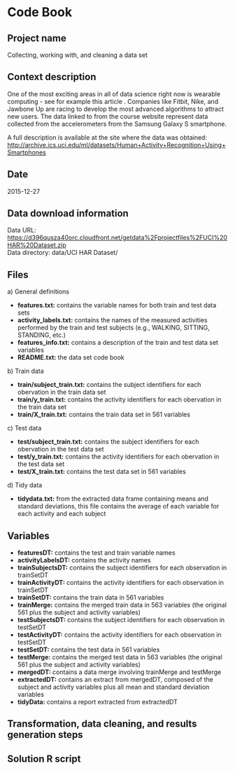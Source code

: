 # Code Book

## Project name
Collecting, working with, and cleaning a data set  

## Context description
One of the most exciting areas in all of data science right now is wearable computing - see for example this article . Companies like Fitbit, Nike, and Jawbone Up are racing to develop the most advanced algorithms to attract new users. The data linked to from the course website represent data collected from the accelerometers from the Samsung Galaxy S smartphone.  
  
A full description is available at the site where the data was obtained:  
http://archive.ics.uci.edu/ml/datasets/Human+Activity+Recognition+Using+Smartphones  

## Date
2015-12-27  

## Data download information
Data URL: https://d396qusza40orc.cloudfront.net/getdata%2Fprojectfiles%2FUCI%20HAR%20Dataset.zip  
Data directory: data/UCI HAR Dataset/

## Files
a) General definitions
  * **features.txt:** contains the variable names for both train and test data sets
  * **activity_labels.txt:** contains the names of the measured activities performed by the train and test subjects (e.g., WALKING, SITTING, STANDING, etc.)
  * **features_info.txt:** contains a description of the train and test data set variables
  * **README.txt:** the data set code book

b) Train data  
  * **train/subject_train.txt:** contains the subject identifiers for each obervation in the train data set  
  * **train/y_train.txt:** contains the activity identifiers for each obervation in the train data set  
  * **train/X_train.txt:** contains the train data set in 561 variables  

c) Test data  
  * **test/subject_train.txt:** contains the subject identifiers for each obervation in the test data set  
  * **test/y_train.txt:** contains the activity identifiers for each obervation in the test data set  
  * **test/X_train.txt:** contains the test data set in 561 variables  
  
d) Tidy data
  * **tidydata.txt:** from the extracted data frame containing means and standard deviations, this file contains the average of each variable for each activity and each subject
  
## Variables
  * **featuresDT:** contains the test and train variable names
  * **activityLabelsDT:** contains the activity names
  * **trainSubjectsDT:** contains the subject identifiers for each observation in trainSetDT
  * **trainActivityDT:** contains the activity identifiers for each observation in trainSetDT
  * **trainSetDT:** contains the train data in 561 variables
  * **trainMerge:** contains the merged train data in 563 variables (the original 561 plus the subject and activity variables)
  * **testSubjectsDT:** contains the subject identifiers for each observation in testSetDT
  * **testActivityDT:** contains the activity identifiers for each observation in testSetDT
  * **testSetDT:** contains the test data in 561 variables
  * **testMerge:** contains the merged test data in 563 variables (the original 561 plus the subject and activity variables)
  * **mergedDT:** contains a data merge involving trainMerge and testMerge
  * **extractedDT:** contains an extract from mergedDT, composed of the subject and activity variables plus all mean and standard deviation variables
  * **tidyData:** contains a report extracted from extractedDT

## Transformation, data cleaning, and results generation steps

## Solution R script
